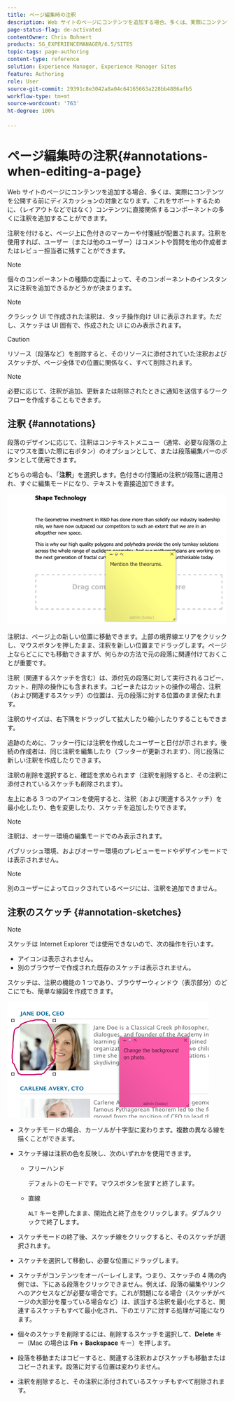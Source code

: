 ```yaml
---
title: ページ編集時の注釈
description: Web サイトのページにコンテンツを追加する場合、多くは、実際にコンテンツを公開する前にディスカッションの対象となります。これをサポートするために、コンテンツに直接関連する多くのコンポーネントでは、注釈を追加できます。
page-status-flag: de-activated
contentOwner: Chris Bohnert
products: SG_EXPERIENCEMANAGER/6.5/SITES
topic-tags: page-authoring
content-type: reference
solution: Experience Manager, Experience Manager Sites
feature: Authoring
role: User
source-git-commit: 29391c8e3042a8a04c64165663a228bb4886afb5
workflow-type: tm+mt
source-wordcount: '763'
ht-degree: 100%

---
```


# ページ編集時の注釈{#annotations-when-editing-a-page}

Web サイトのページにコンテンツを追加する場合、多くは、実際にコンテンツを公開する前にディスカッションの対象となります。これをサポートするために、（レイアウトなどではなく）コンテンツに直接関係するコンポーネントの多くに注釈を追加することができます。

注釈を付けると、ページ上に色付きのマーカーや付箋紙が配置されます。注釈を使用すれば、ユーザー（または他のユーザー）はコメントや質問を他の作成者またはレビュー担当者に残すことができます。

>[!NOTE]
>
>個々のコンポーネントの種類の定義によって、そのコンポーネントのインスタンスに注釈を追加できるかどうかが決まります。

>[!NOTE]
>
>クラシック UI で作成された注釈は、タッチ操作向け UI に表示されます。ただし、スケッチは UI 固有で、作成された UI にのみ表示されます。

>[!CAUTION]
>
>リソース（段落など）を削除すると、そのリソースに添付されていた注釈およびスケッチが、ページ全体での位置に関係なく、すべて削除されます。

>[!NOTE]
>
>必要に応じて、注釈が追加、更新または削除されたときに通知を送信するワークフローを作成することもできます。

## 注釈 {#annotations}

段落のデザインに応じて、注釈はコンテキストメニュー（通常、必要な段落の上にマウスを置いた際に右ボタン）のオプションとして、または段落編集バーのボタンとして使用できます。

どちらの場合も、「**注釈**」を選択します。色付きの付箋紙の注釈が段落に適用され、すぐに編集モードになり、テキストを直接追加できます。

![chlimage_1-137](assets/chlimage_1-137.png)

注釈は、ページ上の新しい位置に移動できます。上部の境界線エリアをクリックし、マウスボタンを押したまま、注釈を新しい位置までドラッグします。ページ上ならどこにでも移動できますが、何らかの方法で元の段落に関連付けておくことが重要です。

注釈（関連するスケッチを含む）は、添付先の段落に対して実行されるコピー、カット、削除の操作にも含まれます。コピーまたはカットの操作の場合、注釈（および関連するスケッチ）の位置は、元の段落に対する位置のまま保たれます。

注釈のサイズは、右下隅をドラッグして拡大したり縮小したりすることもできます。

追跡のために、フッター行には注釈を作成したユーザーと日付が示されます。後続の作成者は、同じ注釈を編集したり（フッターが更新されます）、同じ段落に新しい注釈を作成したりできます。

注釈の削除を選択すると、確認を求められます（注釈を削除すると、その注釈に添付されているスケッチも削除されます）。

左上にある 3 つのアイコンを使用すると、注釈（および関連するスケッチ）を最小化したり、色を変更したり、スケッチを追加したりできます。

>[!NOTE]
>
>注釈は、オーサー環境の編集モードでのみ表示されます。
>
>パブリッシュ環境、およびオーサー環境のプレビューモードやデザインモードでは表示されません。

>[!NOTE]
>
>別のユーザーによってロックされているページには、注釈を追加できません。

## 注釈のスケッチ {#annotation-sketches}

>[!NOTE]
>
>スケッチは Internet Explorer では使用できないので、次の操作を行います。
>
>* アイコンは表示されません。
>* 別のブラウザーで作成された既存のスケッチは表示されません。
>

スケッチは、注釈の機能の 1 つであり、ブラウザーウィンドウ（表示部分）のどこにでも、簡単な線図を作成できます。

![chlimage_1-138](assets/chlimage_1-138.png)

* スケッチモードの場合、カーソルが十字型に変わります。複数の異なる線を描くことができます。
* スケッチ線は注釈の色を反映し、次のいずれかを使用できます。

   * フリーハンド

     デフォルトのモードです。マウスボタンを放すと終了します。

   * 直線

     `ALT` キーを押したまま、開始点と終了点をクリックします。ダブルクリックで終了します。

* スケッチモードの終了後、スケッチ線をクリックすると、そのスケッチが選択されます。
* スケッチを選択して移動し、必要な位置にドラッグします。
* スケッチがコンテンツをオーバーレイします。つまり、スケッチの 4 隅の内側では、下にある段落をクリックできません。例えば、段落の編集やリンクへのアクセスなどが必要な場合です。これが問題になる場合（スケッチがページの大部分を覆っている場合など）は、該当する注釈を最小化すると、関連するスケッチもすべて最小化され、下のエリアに対する処理が可能になります。
* 個々のスケッチを削除するには、削除するスケッチを選択して、**Delete** キー（Mac の場合は **Fn** + **Backspace** キー）を押します。

* 段落を移動またはコピーすると、関連する注釈およびスケッチも移動またはコピーされます。段落に対する位置は変わりません。
* 注釈を削除すると、その注釈に添付されているスケッチもすべて削除されます。
